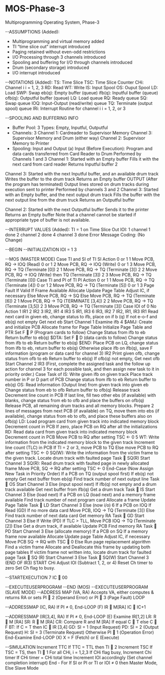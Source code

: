 # MOS-Phase-3
Multiprogramming Operating System, Phase-3

--ASSUMPTIONS (Added):
* Multiprogramming and virtual memory added
* TI “time slice out” interrupt introduced
* Paging retained without even-odd restrictions
* I/O Processing through 3 channels introduced
* Spooling and buffering for I/O through channels introduced
* Drum (secondary storage) introduced
* I/O interrupt introduced

--NOTATIONS (Added):
TS: Time Slice
TSC: Time Slice Counter
CHi: Channel i i = 1, 2, 3
RD: Read
WT: Write
IS: Input Spool
OS: Ouput Spool
LD: Load
SWP: Swap
eb(q): Empty buffer (queue)
ifb(q): Inputful buffer (queue)
ofb(q): Outputful buffer (queue)
LQ: Load queue
RQ: Ready queue
SQ: Swap queue
IOQ: Input-Output (read/write) queue
TQ: Terminate (output spool) queue
IRi: Interrupt Routine for channel i i = 1, 2, or 3

--SPOOLING AND BUFFERING INFO
* Buffer Pool: 3 Types: Empty, Inputful, Outputful
* Channels: 3
Channel 1: Cardreader to Supervisor Memory
Channel 3: Supervisor Memory and Drum (either way)
Channel 2: Supervisor Memory to Printer
* Spooling: Input and Output
(a) Input (Before Execution): Program and data cards transferred from Card Reader to Drum
Performed by Channels 1 and 3
Channel 1:
Started with an Empty buffer
Fills it with the next card from card reader
Returns Inputful buffer
2

Channel 3:
Started with the next Inputful buffer, and an available drum track
Writes the buffer to the drum track
Returns an Empty buffer
OUTPUT (After the program has terminated)
Output lines stored on drum tracks during execution sent to printer
Performed by channels 3 and 2
Channel 3:
Started with an Empty buffer, and the next output drum track
Fills the buffer with the next output line from the drum truck
Returns an Outputful buffer

Channel 2:
Started with the next Outputful buffer
Sends it to the printer
Returns an Empty buffer
Note that a channel cannot be started if appropriate type of buffer is not available.

--INTERRUPT VALUES (Added):
TI = 1 on Time Slice Out
IOI: 1 channel 1 done
2 channel 2 done
4 channel 3 done
Error Message Coding: (No Change)

--BEGIN
--INITIALIZATION
IOI = 1
3

--MOS (MASTER MODE)
Case TI and SI of
TI SI Action
0 or 1 1 Move PCB, RQ → IOQ (Read)
0 or 1 2 Move PCB, RQ → IOQ (Write)
0 or 1 3 Move PCB, RQ → TQ (Terminate [0])
2 1 Move PCB, RQ → TQ (Terminate [3])
2 2 Move PCB, RQ → IOQ (Write) then TQ (Terminate [3])
2 3 Move PCB, RQ → TQ (Terminate [0])
Case TI and PI of
TI PI Action
0 or 1 1 Move PCB, RQ → TQ (Terminate [4])
0 or 1 2 Move PCB, RQ → TQ (Terminate [5])
0 or 1 3 Page Fault
If Valid
If Frame Available
Allocate
Update Page Table
Adjust IC, if necessary
Else
Move PCB, RQ → SQ
Else
Move PCB, RQ → TQ (Terminate [6])
2 1 Move PCB, RQ → TQ (TERMINATE [3,4])
2 2 Move PCB, RQ → TQ (Terminate [3,5])
2 3 Move PCB, RQ → TQ (Terminate [3])
Case IOI of
0 No Action
1 IR1
2 IR2
3 IR2, IR1
4 IR3
5 IR1, IR3
6 IR3, IR2
7 IR2, IR1, IR3
IR1
Read next card in given eb, change status to ifb, place on if b (q)
If not e-o-f and eb(q) not empty
Get next eb
Start Channel 1
Examine ifb
4
$AMJ: Create and initialize PCB
Allocate frame for Page Table
Initialize Page Table and PTR
Set F  P (Program cards to follow)
Change Status from ifb to eb
Return buffer to eb(q)
$DTA: Set F  D (data cards to follow)
Change status from ifb to eb
Return buffer to eb(q)
$END: Place PCB on LQ, change status from ifb to eb, return buffer to eb(q)
Otherwise place ifb on ifb(q), save F information (program or data card for channel 3)
IR2
Print given ofb, change status from ofb to eb
Return buffer to eb(q)
If ofb(q) not empty,
Get next ofb
Start Channel 2
IR3 (First, complete the assigned task and the follow up action for channel 3 for each possible task,
and then assign new task to it in priority order.)
Case Task of
IS: Write given ifb on given track
Place track number in P or D part of PCB
Change status from ifb to eb
Return buffer to eb(q)
OS: Read information (Output line) from given track into given eb
Change status from eb to ofb
Return buffer to ofb(q)
Release track
Decrement line count in PCB
If last line, fill two other ebs (if available) with blanks, change status from eb to ofb and
place the buffers on ofb(q)
Release PCB, all remaining drum tracks and all memory blocks.
Prepare 2 lines of messages from next PCB (if available) on TQ, move them into ebs
(if available), change status from eb to ofb, and place these buffers also on ofb(q)
LD: Load program card from given track into indicated memory block
Decrement count in PCB
If zero, place PCB on RQ after all the initializations
RD: Read data card from given track into indicated memory block
Decrement count in PCB
Move PCB to RQ after setting TSC ← 0
5
WT: Write information from the indicated memory block to the given track
Increment line count (TLC) in PCB
If TI = 2 or 3, move PCB to TQ
Else move PCB to RQ after setting TSC ← 0
SQ(W): Write the information from the victim frame to the given track.
Locate drum track with faulted page
Task  SQ(R)
Start Channel 3
SQ(R): Read drum track with faulted page in newly allocated frame
Move PCB, SQ → RQ after setting TSC ← 0
End-Case
(Now Assign New Task in Priority Order)
If a PCB on TQ (output spool first)
If eb(q) not empty
Get next buffer from eb(q)
Find track number of next output line
Task  OS
Start Channel 3
Else (input spool next)
If ifb(q) not empty and a drum track available
Get next buffer from ifb(q)
Get a drum track
Task  IS
Start Channel 3
Else (load next)
If a PCB on LQ (load next) and a memory frame available
Find track number of next program card
Allocate a frame
Update Page Table
Task  LD
Start Channel 3
Else (now i/o)
6
If a PCB on IOQ
If Read (GD)
If no more data card
Move PCB, IOQ → TQ (Terminate [3])
Else
Find track number of next data card
Get memory RA
Task  GD
Start Channel 3
Else If Write (PD)
If TLC > TLL, Move PCB IOQ → TQ (Terminate [2])
Else
Get a drum track, if available
Update PCB
Find memory RA
Task  PD
Start Channel 3
Else (allocate memory)
If a PCB on SQ
If a memory frame now available
Allocate
Update page Table
Adjust IC, if necessary
Move PCB SQ → RQ with TSC  0
Else
Run page replacement algorithm
Find a victim frame
Allocate and Deallocate this frame
by updating both page tables
If victim frame not written into,
locate drum track for faulted page
Task  SQ (R)
Start Channel 3
Else
Task  SQ(W)
Start Channel 3
(END OF IR3)
START CHi
Adjust IOI (Subtract 1, 2, or 4)
Reset Ch timer to zero
Set Ch flag to busy.

--STARTEXECUTION
7
IC  00

--EXECUTEUSERPROGRAM
--END (MOS)
--EXECUTEUSERPROGRAM (SLAVE MODE)
--ADDRESS MAP (VA, RA)
Accepts VA, either computes & returns RA or sets PI  2 (Operand Error) or PI  3 (Page Fault)
LOOP

--ADDRESSMAP (IC, RA)
If PI ≠ 0, End-LOOP (F)
IR  M[RA]
IC  IC+1

--ADDRESSMAP (IR[3,4], RA)
If PI ≠ 0, End-LOOP (E)
Examine IR[1,2]
LR: R  M [RA]
SR: R  M [RA]
CR: Compare R and M [RA]
If equal C  T else C  F
BT: If C = T then IC  IR [3,4]
GD: SI = 1 (Input Request)
PD: SI = 2 (Output Request)
H: SI = 3 (Terminate Request)
Otherwise PI  1 (Operation Error)
End-Examine
End-LOOP (X) X = F (Fetch) or E (Execute)

--SIMULATION
Increment TTC
If TTC = TTL then TI  2
Increment TSC
If TSC = TS, then TI  1
For all CHi, i = 1,2,3
If CHi flag busy,
Increment Chi timer
If CHi timer = CHi total time
Increment IOI accordingly
(Set channel completion interrupt)
End - For
If SI or PI or TI or IOI ≠ 0 then Master Mode, Else Slave Mode
